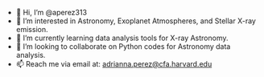 - 👋 Hi, I’m @aperez313
- 👀 I’m interested in Astronomy, Exoplanet Atmospheres, and Stellar X-ray emission.
- 🌱 I’m currently learning data analysis tools for X-ray Astronomy.
- 💞️ I’m looking to collaborate on Python codes for Astronomy data analysis.
- 📫 Reach me via email at: adrianna.perez@cfa.harvard.edu

<!---
aperez313/aperez313 is a ✨ special ✨ repository because its `README.md` (this file) appears on your GitHub profile.
You can click the Preview link to take a look at your changes.
--->
